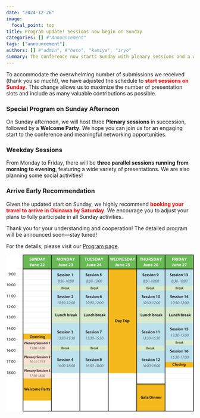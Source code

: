 ```yaml
---
date: "2024-12-26"
image:
  focal_point: top
title: Program update! Sessions now begin on Sunday
categories: [] #"Announcement"
tags: ["announcement"]
authors: [] #"admin", #"hato", "kamiya", "iryo"
summary: The conference now starts Sunday with plenary sessions and a welcome party; plan to arrive by Saturday.
---
```


To accommodate the overwhelming number of submissions we received (thank you so much!), we have adjusted the schedule to <span style="color: red;">**start sessions on Sunday**</span>. 
This change allows us to maximize the number of presentation slots and include as many valuable contributions as possible.

### Special Program on Sunday Afternoon
   On Sunday afternoon, we will host three **Plenary sessions** in succession, followed by a **Welcome Party**. 
   We hope you can join us for an engaging start to the conference and meaningful networking opportunities.

### Weekday Sessions
   From Monday to Friday, there will be **three parallel sessions running from morning to evening**, featuring a wide variety of presentations.
   We are also planning some social activities!

### Arrive Early Recommendation
   Given the updated start on Sunday, we highly recommend <span style="color: red;">**booking your travel to arrive in Okinawa by Saturday**</span>. 
   We encourage you to adjust your plans to fully participate in all Sunday activities.

Thank you for your understanding and cooperation! The detailed program will be announced soon—stay tuned!

For the details, please visit our [Program page](/program).

![](images/program.png)